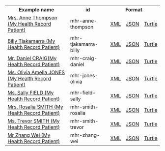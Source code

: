 <table class="list" width="100%">            
   <tr>
     <th>Example name</th>
     <th>id</th>
     <th colspan="3">Format</th>
   </tr>
   <tr>
      <td><a href="Patient-mhr-anne-thompson.html">Mrs. Anne Thompson (My Health Record Patient)</a></td>
      <td>mhr-anne-thompson</td>
      <td><a href="Patient-mhr-anne-thompson.xml.html">XML</a></td>
      <td><a href="Patient-mhr-anne-thompson.json.html">JSON</a></td>
      <td><a href="Patient-mhr-anne-thompson.ttl.html">Turtle</a></td>
   </tr>
   <tr>
      <td><a href="Patient-mhr-tjakamarra-billy.html">Billy Tjakamarra (My Health Record Patient)</a></td>
      <td>mhr-tjakamarra-billy</td>
      <td><a href="Patient-mhr-tjakamarra-billy.xml.html">XML</a></td>
      <td><a href="Patient-mhr-tjakamarra-billy.json.html">JSON</a></td>
      <td><a href="Patient-mhr-tjakamarra-billy.ttl.html">Turtle</a></td>
   </tr>
   <tr>
      <td><a href="Patient-mhr-craig-daniel.html">Mr. Daniel CRAIG(My Health Record Patient)</a></td>
      <td>mhr-craig-daniel</td>
      <td><a href="Patient-mhr-craig-daniel.xml.html">XML</a></td>
      <td><a href="Patient-mhr-craig-daniel.json.html">JSON</a></td>
      <td><a href="Patient-mhr-craig-daniel.ttl.html">Turtle</a></td>
   </tr>
   <tr>
      <td><a href="Patient-mhr-jones-olivia.html">Ms. Olivia Amelia JONES (My Health Record Patient)</a></td>
      <td>mhr-jones-olivia</td>
      <td><a href="Patient-mhr-jones-olivia.xml.html">XML</a></td>
      <td><a href="Patient-mhr-jones-olivia.json.html">JSON</a></td>
      <td><a href="Patient-mhr-jones-olivia.ttl.html">Turtle</a></td>
   </tr>
   <tr>
      <td><a href="Patient-mhr-field-sally.html">Ms. Sally FIELD (My Health Record Patient)</a></td>
      <td>mhr-field-sally</td>
      <td><a href="Patient-mhr-field-sally.xml.html">XML</a></td>
      <td><a href="Patient-mhr-field-sally.json.html">JSON</a></td>
      <td><a href="Patient-mhr-field-sally.ttl.html">Turtle</a></td>
   </tr>
   <tr>
      <td><a href="Patient-mhr-smith-rosalia.html">Mrs. Rosalia SMITH (My Health Record Patient)</a></td>
      <td>mhr-smith-rosalia</td>
      <td><a href="Patient-mhr-smith-rosalia.xml.html">XML</a></td>
      <td><a href="Patient-mhr-smith-rosalia.json.html">JSON</a></td>
      <td><a href="Patient-mhr-smith-rosalia.ttl.html">Turtle</a></td>
   </tr>
   <tr>
      <td><a href="Patient-mhr-smith-trevor.html">Ms. Trevor SMITH (My Health Record Patient)</a></td>
      <td>mhr-smith-trevor</td>
      <td><a href="Patient-mhr-smith-trevor.xml.html">XML</a></td>
      <td><a href="Patient-mhr-smith-trevor.json.html">JSON</a></td>
      <td><a href="Patient-mhr-smith-trevor.ttl.html">Turtle</a></td>
   </tr>
   <tr>
      <td><a href="Patient-mhr-zhang-wei.html">Mr Zhang Wei (My Health Record Patient)</a></td>
      <td>mhr-zhang-wei</td>
      <td><a href="Patient-mhr-zhang-wei.xml.html">XML</a></td>
      <td><a href="Patient-mhr-zhang-wei.json.html">JSON</a></td>
      <td><a href="Patient-mhr-zhang-wei.ttl.html">Turtle</a></td>
   </tr>          
</table>